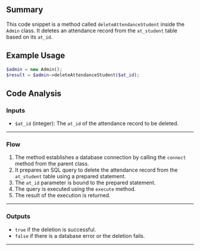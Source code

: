 ## Summary
This code snippet is a method called `deleteAttendanceStudent` inside the `Admin` class. It deletes an attendance record from the `at_student` table based on its `at_id`.

## Example Usage
```php
$admin = new Admin();
$result = $admin->deleteAttendanceStudent($at_id);
```

## Code Analysis
### Inputs
- `$at_id` (integer): The `at_id` of the attendance record to be deleted.
___
### Flow
1. The method establishes a database connection by calling the `connect` method from the parent class.
2. It prepares an SQL query to delete the attendance record from the `at_student` table using a prepared statement.
3. The `at_id` parameter is bound to the prepared statement.
4. The query is executed using the `execute` method.
5. The result of the execution is returned.
___
### Outputs
- `true` if the deletion is successful.
- `false` if there is a database error or the deletion fails.
___
